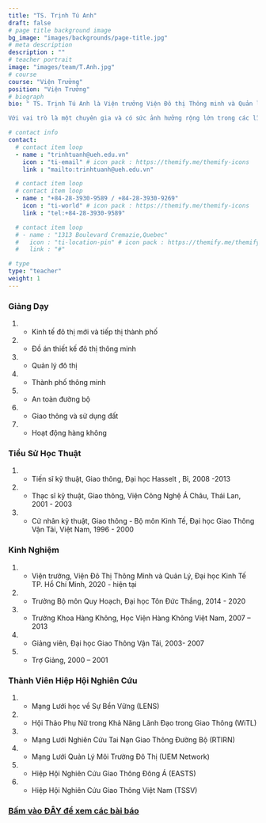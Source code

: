 ```yaml
---
title: "TS. Trịnh Tú Anh"
draft: false
# page title background image
bg_image: "images/backgrounds/page-title.jpg"
# meta description
description : ""
# teacher portrait
image: "images/team/T.Anh.jpg"
# course
course: "Viện Trưởng"
position: "Viện Trưởng"
# biograph
bio: " TS. Trịnh Tú Anh là Viện trưởng Viện Đô thị Thông minh và Quản lý, thuộc trường Công nghệ và Thiết kế, Đại học Kinh tế TP. HCM (UEH-CTD/ISCM). Bên cạnh đó, cô đang là giảng viên thỉnh giảng, giám sát viên và giảng viên hướng dẫn đề tài cho học viên thạc sĩ và tiến sĩ tại các trường đại học quốc tế như Trieste University, Hasselt University, Thammasat University, Handong Global University,… Cô còn là người đồng tổ chức/ tổ chức chính của nhiều hội nghị quốc tế, bao gồm International Conference on Sustainable Development Civil, Urban, and Transportation Engineering (CUTE-2016, 2018), Aviation Future: Challenge and Solution (AFCS, 2020), Resilience by Technology and Design (RTD, 2022), Sustainable University Development: Opportunity and Challenge (SUDOC, 2022).

Với vai trò là một chuyên gia và có sức ảnh hưởng rộng lớn trong các lĩnh vực liên quan đến phát triển bền vững, đô thị thông minh, quy hoạch đô thị và giao thông, an toàn giao thông, kinh tế vận tải và vận hành hàng không, TS. Trịnh Tú Anh đã tham gia thực hiện nhiều dự án trong và ngoài nước. Cô cũng đã nhận được nhiều thành tích xuất sắc trong nghiên cứu học thuật, với nhiều bài công bố trên các tạp chí uy tín, cũng như tại các hội thảo học thuật."

# contact info
contact:
  # contact item loop
  - name : "trinhtuanh@ueh.edu.vn"
    icon : "ti-email" # icon pack : https://themify.me/themify-icons
    link : "mailto:trinhtuanh@ueh.edu.vn"

  # contact item loop
  # contact item loop
  - name : "+84-28-3930-9589 / +84-28-3930-9269"
    icon : "ti-world" # icon pack : https://themify.me/themify-icons
    link : "tel:+84-28-3930-9589"

  # contact item loop
  # - name : "1313 Boulevard Cremazie,Quebec"
  #   icon : "ti-location-pin" # icon pack : https://themify.me/themify-icons
  #   link : "#"

# type
type: "teacher"
weight: 1
---
```


### Giảng Dạy

1. - Kinh tế đô thị mới và tiếp thị thành phố
1. - Đồ án thiết kế đô thị thông minh
1. - Quản lý đô thị
1. - Thành phố thông minh
1. - An toàn đường bộ
1. - Giao thông và sử dụng đất
1. - Hoạt động hàng không

### Tiểu Sử Học Thuật

1. - Tiến sĩ kỹ thuật, Giao thông, Đại học Hasselt , Bỉ, 2008 -2013
1. - Thạc sĩ kỹ thuật, Giao thông, Viện Công Nghệ Á Châu, Thái Lan, 2001 - 2003
1. - Cử nhân kỹ thuật, Giao thông - Bộ môn Kinh Tế, Đại học Giao Thông Vận Tải, Việt Nam, 1996 - 2000

### Kinh Nghiệm

1. - Viện trưởng, Viện Đô Thị Thông Minh và Quản Lý, Đại học Kinh Tế TP. Hồ Chí Minh, 2020 - hiện tại
1. - Trưởng Bộ môn Quy Hoạch, Đại học Tôn Đức Thắng, 2014 - 2020
1. - Trưởng Khoa Hàng Không, Học Viện Hàng Không Việt Nam, 2007 – 2013
1. - Giảng viên, Đại học Giao Thông Vận Tải, 2003- 2007
1. - Trợ Giảng, 2000 – 2001

### Thành Viên Hiệp Hội Nghiên Cứu

1. - Mạng Lưới học về Sự Bền Vững (LENS)
1. - Hội Thảo Phụ Nữ trong Khả Năng Lãnh Đạo trong Giao Thông (WiTL)
1. - Mạng Lưới Nghiên Cứu Tai Nạn Giao Thông Đường Bộ (RTIRN)
1. - Mạng Lưới Quản Lý Môi Trường Đô Thị (UEM Network)
1. - Hiệp Hội Nghiên Cứu Giao Thông Đông Á (EASTS)
1. - Hiệp Hội Nghiên Cứu Giao Thông Việt Nam (TSSV)

### [Bấm vào ĐÂY để xem các bài báo](https://scholar.google.com/citations?hl=en&view_op=list_works&gmla=AH70aAXRdl6O1RpzMQTHBN-SOAF7oUQMawjO4TlCcrUTMi0wgP5URi2cR4_i24RhDbn5oLhz_QlRMTa2J9w8ew&user=bQrm2JYAAAAJ)
